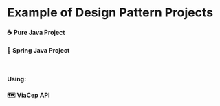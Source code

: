 # Example of Design Pattern Projects

#### ☕️  Pure Java Project
#### 🍃 Spring Java Project

<br>

**Using:** <br>
#### 🗺 ViaCep API
